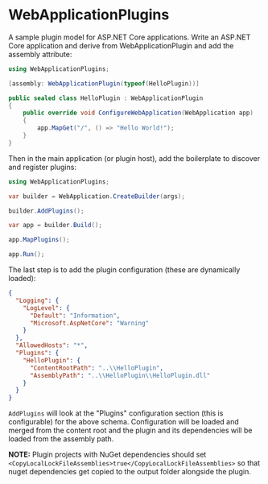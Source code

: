 # WebApplicationPlugins

A sample plugin model for ASP.NET Core applications. Write an ASP.NET Core application and derive from WebApplicationPlugin and add the assembly attribute:

```C#
using WebApplicationPlugins;

[assembly: WebApplicationPlugin(typeof(HelloPlugin))]

public sealed class HelloPlugin : WebApplicationPlugin
{
    public override void ConfigureWebApplication(WebApplication app)
    {
        app.MapGet("/", () => "Hello World!");
    }
}
```

Then in the main application (or plugin host), add the boilerplate to discover and register plugins:

```C#
using WebApplicationPlugins;

var builder = WebApplication.CreateBuilder(args);

builder.AddPlugins();

var app = builder.Build();

app.MapPlugins();

app.Run();
```

The last step is to add the plugin configuration (these are dynamically loaded):

```JSON
{
  "Logging": {
    "LogLevel": {
      "Default": "Information",
      "Microsoft.AspNetCore": "Warning"
    }
  },
  "AllowedHosts": "*",
  "Plugins": {
    "HelloPlugin": {
      "ContentRootPath": "..\\HelloPlugin",
      "AssemblyPath": "..\\HelloPlugin\\HelloPlugin.dll"
    }
  }
}
```

`AddPlugins` will look at the "Plugins" configuration section (this is configurable) for the above schema. Configuration will be loaded and merged from the content root
and the plugin and its dependencies will be loaded from the assembly path. 

**NOTE:** Plugin projects with NuGet dependencies should set `<CopyLocalLockFileAssemblies>true</CopyLocalLockFileAssemblies>` so that nuget dependencies
get copied to the output folder alongside the plugin.